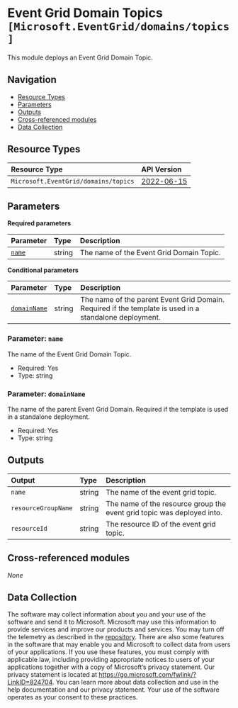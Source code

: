 # Event Grid Domain Topics `[Microsoft.EventGrid/domains/topics]`

This module deploys an Event Grid Domain Topic.

## Navigation

- [Resource Types](#Resource-Types)
- [Parameters](#Parameters)
- [Outputs](#Outputs)
- [Cross-referenced modules](#Cross-referenced-modules)
- [Data Collection](#Data-Collection)

## Resource Types

| Resource Type | API Version |
| :-- | :-- |
| `Microsoft.EventGrid/domains/topics` | [2022-06-15](https://learn.microsoft.com/en-us/azure/templates/Microsoft.EventGrid/2022-06-15/domains/topics) |

## Parameters

**Required parameters**

| Parameter | Type | Description |
| :-- | :-- | :-- |
| [`name`](#parameter-name) | string | The name of the Event Grid Domain Topic. |

**Conditional parameters**

| Parameter | Type | Description |
| :-- | :-- | :-- |
| [`domainName`](#parameter-domainname) | string | The name of the parent Event Grid Domain. Required if the template is used in a standalone deployment. |

### Parameter: `name`

The name of the Event Grid Domain Topic.

- Required: Yes
- Type: string

### Parameter: `domainName`

The name of the parent Event Grid Domain. Required if the template is used in a standalone deployment.

- Required: Yes
- Type: string


## Outputs

| Output | Type | Description |
| :-- | :-- | :-- |
| `name` | string | The name of the event grid topic. |
| `resourceGroupName` | string | The name of the resource group the event grid topic was deployed into. |
| `resourceId` | string | The resource ID of the event grid topic. |

## Cross-referenced modules

_None_

## Data Collection

The software may collect information about you and your use of the software and send it to Microsoft. Microsoft may use this information to provide services and improve our products and services. You may turn off the telemetry as described in the [repository](https://aka.ms/avm/telemetry). There are also some features in the software that may enable you and Microsoft to collect data from users of your applications. If you use these features, you must comply with applicable law, including providing appropriate notices to users of your applications together with a copy of Microsoft’s privacy statement. Our privacy statement is located at <https://go.microsoft.com/fwlink/?LinkID=824704>. You can learn more about data collection and use in the help documentation and our privacy statement. Your use of the software operates as your consent to these practices.
